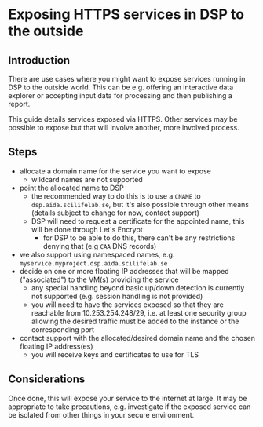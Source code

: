 # Exposing HTTPS services in DSP to the outside

## Introduction

There are use cases where you might want to expose services running in DSP to
the outside world. This can be e.g. offering an interactive data explorer or
accepting input data for processing and then publishing a report.

This guide details services exposed via HTTPS. Other services may be possible
to expose but that will involve another, more involved process.

## Steps

* allocate a domain name for the service you want to expose
  * wildcard names are not supported
* point the allocated name to DSP
  * the recommended way to do this is to use a `CNAME` to
    `dsp.aida.scilifelab.se`, but it's also possible through other means
    (details subject to change for now, contact support)
  * DSP will need to request a certificate for the appointed name, this will
    be done through Let's Encrypt
    * for DSP to be able to do this, there can't be any restrictions denying
      that (e.g `CAA` DNS records)
* we also support using namespaced names, e.g.
  `myservice.myproject.dsp.aida.scilifelab.se`
* decide on one or more floating IP addresses that will be mapped ("associated")
  to the VM(s) providing the service
  * any special handling beyond basic up/down detection is currently not
    supported (e.g. session handling is not provided)
  * you will need to have the services exposed so that they are reachable from
    10.253.254.248/29, i.e. at least one security group allowing the desired
    traffic must be added to the instance or the corresponding port
* contact support with the allocated/desired domain name and the chosen
  floating IP address(es)
  * you will receive keys and certificates to use for TLS

## Considerations

Once done, this will expose your service to the internet at large. It may be
appropriate to take precautions, e.g. investigate if the exposed service can
be isolated from other things in your secure environment.
